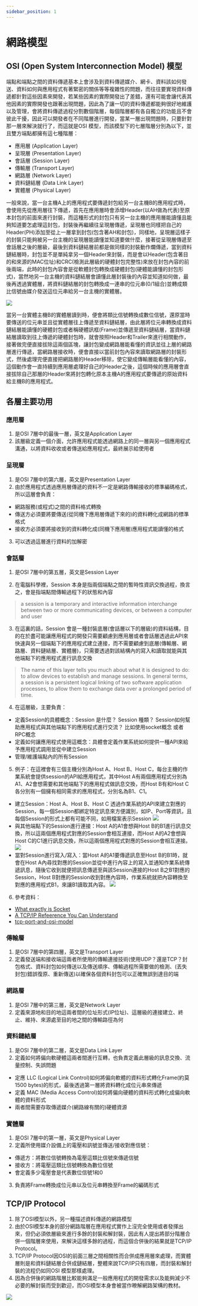 ```yaml
---
sidebar_position: 1
---
```


# 網路模型


## OSI (Open System Interconnection Model) 模型

端點和端點之間的資料傳遞基本上會涉及到資料傳遞媒介、網卡、資料該如何發送、資料如何與應用程式有著緊密的關係等等複雜性的問題，而往往要實現資料傳遞都針對這些因素來開發，若某些因素的實際開發出了差錯，還有可能會讓代表其他因素的實際開發也跟著出現問題，因此為了讓一切的資料傳遞都能夠很好地維護以及管理，會將資料傳遞過程分割數個階層，每個階層都有各自獨立的功能且不會彼此干擾，因此可以開發者在不同階層進行開發，當某一層出現問題時，只要針對那一層來解決就行了，而這就是OSI 模型，而該模型下的七層階層分別為以下，並且雙方端點都擁有這七種階層：
  - 應用層 (Application Layer)
  - 呈現層 (Presentation Layer)
  - 會話層 (Session Layer)
  - 傳輸層 (Transport Layer)
  - 網路層 (Network Layer)
  - 資料鏈結層 (Data Link Layer)
  - 實體層 (Physical Layer)

一般來說，當一台主機A上的應用程式要傳遞封包給另一台主機B的應用程式時，會使用先從應用層往下傳遞，首先在應用層時會添增Header(以AH做為代表)至原本封包的前面來進行封裝，而這種形式的封包只有另一台主機的應用層能讀懂且能夠知道要怎處理這封包，封裝後再繼續往呈現層傳遞，呈現層也同樣把自己的Header(PH)添加至從上一層拿到封包(包含著AH和封包)，同樣地，呈現層這樣子的封裝只能夠被另一台主機的呈現層能讀懂並知道要做什麼，接著從呈現層傳遞至會話層之後的層級，最後到資料鏈結層前都是做同樣的封裝動作爛傳遞，當到資料鏈結層時，封包並不是單純拿另一個Header來封裝，而是會以Header(包含著目的和來源的MAC位址)和CRC(檢測此層級的硬體封包完整性)來放在封包內容的前後兩端，此時的封包內容會是從軟體封包轉換成硬體封包(硬體能讀懂的封包形式)，當然地另一台主機的資料鏈結層會讀懂此層封裝後的內容並知道如何做，最後再透過實體層，將資料鏈結層的封包轉換成一連串的位元串(0/1組合)並轉成類比信號由媒介發送這位元串給另一台主機的實體層。

![](https://res.cloudinary.com/dqfxgtyoi/image/upload/v1633537945/blog/network/networkModel/osiModel_ezrzcl.png)

當另一台實體主機B的實體層讀到時，便會將類比信號轉換成數位信號，還原當時要傳送的位元串並且從實體層往上傳遞至資料鏈結層，由此層將位元串轉換成資料鏈結層能讀懂的硬體封包或者稱硬體訊框(Frame)並傳遞至資料鏈結層，當資料鏈結層讀取到往上傳遞的硬體封包時，就會按照Header和Trailer來進行相關動作，接著做完便直接拔除這兩個區塊，讓封包變成網路層能看懂的資訊並往上層的網路層進行傳遞，當網路層接收時，便會直接以當前封包內容來讀取網路層的封裝形式，然後處理完便直接把網路層的Header移除，使它變成傳輸層能看懂的內容，這個動作會一直持續到應用層處理好自己的Header之後，這個時候的應用層會直接拔除自己那層的Header來將封包轉化原本主機A的應用程式要傳遞的原始資料給主機B的應用程式。

## 各層主要功用

### 應用層
1. 是OSI 7層中的最後一層，英文是Application Layer
2. 該層級定義一個介面，允許應用程式能透過網路上的同一層與另一個應用程式溝通，以將資料收收或者傳送給應用程式，最終展示給使用者


### 呈現層
1. 是OSI 7層中的第六層，英文是Presentation Layer
2. 由於應用程式透過應用層傳遞的資料不一定是網路傳輸接收的標準編碼格式，所以這層會負責：
  - 網路服務(或程式)之間的資料格式轉換
  - 傳送方必須要將要傳送(從同機下應用層傳遞下來的)的資料轉化成網路的標準格式
  - 接收方必須要將接收到的資料轉化成(同機下應用層)應用程式能讀懂的格式
3. 可以透過這層進行資料的加解密

### 會話層
1. 是OSI 7層中的第五層，英文是Session Layer

2. 在電腦科學裡，Session 本身是指兩個端點之間的暫時性資訊交換過程，換言之，會是指端點間傳輸過程下的狀態和內容
> a session is a temporary and interactive information interchange between two or more communicating devices, or between a computer and user 
3. 在這裏的話，Session 會是一種封裝底層(會話層以下的層級)的資料結構，目的在於盡可能讓應用程式的開發只需要顧慮到應用層或者會話層透過此API來快速與另一個端點下的應用程式建立連接，而不需要顧慮到底層(傳輸層、網路層、資料鏈結層、實體層)，只需要透過對該結構內的寫入和讀取就能與其他端點下的應用程式進行訊息交換
> The name of this layer tells you much about what it is designed to do: to allow devices to establish and manage sessions. In general terms, a session is a persistent logical linking of two software application processes, to allow them to exchange data over a prolonged period of time. 
4. 在這層級，主要負責：
  - 定義Session的具體概念：Session 是什麼？ Session 種類？ Session如何幫助應用程式與其他端點下的應用程式進行交流？ 比如使用socket概念 或者 RPC概念
  - 定義如何讓應用程式使用這概念：具體會定義作業系統如何提供一種API來給予應用程式調用並從中建立Session
  - 管理/維護端點內的所有Session

5. 例子：在這裡會有三個主機分別為Host A、Host B、Host C，每台主機的作業系統會提供session的API給應用程式，其中Host A有兩個應用程式分別為A1、A2會想需要和其他端點下的應用程式做訊息交換，而Host B有和Host C各分別有一個擁有相同需求的應用程式，分別名為B1、C1。
  - 建立Session：Host A、Host B、Host C 透過作業系統的API來建立對應的Session，每一個Session都綁定特定訊息來方便識別，如IP、Port等資訊，且每個Session的形式上都有可能不同，如用檔案表示Session
  ![](https://res.cloudinary.com/dqfxgtyoi/image/upload/v1647823542/blog/network/OSI/build-session-example_pomq4u.png)
  - 與其他端點下的Session進行連接：Host A的A1會想與Host B的B1進行訊息交換，所以這兩個應用程式對應的Session會相互連接，而Host A的A2會想與Host C的C1進行訊息交換，所以這兩個應用程式對應的Session會相互連接。
  ![](https://res.cloudinary.com/dqfxgtyoi/image/upload/v1647823519/blog/network/OSI/session-example_oz9iev.png)
  - 當對Session進行寫入/寫入：當Host A的A1要傳遞訊息至Host B的B1時，就會在Host A內尋找對應的Session並從中進行內容上的寫入並通知作業系統傳遞訊息，隨後它收到就便把訊息傳遞至與該Session連接的Host B之B1對應的Session，Host B對應的Session收到對應內容時，作業系統就把內容轉換至對應的應用程式B1，來讓B1讀取其內容。
  ![](https://res.cloudinary.com/dqfxgtyoi/image/upload/v1647831617/blog/network/OSI/send-receive-data-inside-session-example_hjcwdz.png)


6. 參考資料：
 - [What exactly is Socket](https://stackoverflow.com/questions/16233193/what-exactly-is-socket)
 - [A TCP/IP Refeerence You Can Understand](http://www.tcpipguide.com/free/t_SessionLayerLayer5.htm)
 - [tcp-port-and-osi-model](https://stackoverflow.com/questions/52775730/tcp-port-and-osi-model)


### 傳輸層
1. 是OSI 7層中的第四層，英文是Transport Layer
2. 定義發送端和接收端這兩者所使用的傳輸連接技術(使用UDP？還是TCP？封包格式、資料封包如何傳送以及傳送順序、傳輸過程所需要做的檢測、(丟失封包)錯誤復原、重新傳送)以確保各個資料封包可以正確無誤到達目的端


### 網路層
1. 是OSI 7層中的第三層，英文是Network Layer
2. 定義來源地和目的地這兩者間的位址形式(IP位址)、這層級的連接建立、終止、維持、來源處至目的地之間的傳輸路徑為何


### 資料鏈結層
1. 是OSI 7層中的第二層，英文是Data Link Layer
2. 定義如何將偏向軟硬體這兩者間進行互轉，也負責定義此層級的訊息交換、流量控制、失誤問題
  - 定應 LLC (Logical Link Control)如何將偏向軟體的資料形式轉化Frame(約莫1500 bytes)的形式，最後透過第一層將資料轉化成位元串來傳遞
  - 定義 MAC (Media Access Control)如何將偏向硬體的資料形式轉化成偏向軟體的資料形式
  - 兩者間需要存取傳遞媒介(網路線有關的)硬體資源


### 實體層
1. 是OSI 7層中的第一層，英文是Physical Layer
2. 定義所使用媒介設備上的電壓和訊號並傳送/接收對應信號：
  - 傳遞方：將數位信號轉換為電壓這類比信號來傳遞信號
  - 接收方：將電壓這類比信號轉換為數位信號
  - 會定義多少電壓會是代表數位信號1和0
3. 負責將Frame轉換成位元串以及位元串轉換至Frame的編碼形式




## TCP/IP Protocol
1. 除了OSI模型以外，另一種描述資料傳遞的網路模型
2. 由於OSI模型本身的部分網路階層在應用程式實作上沒完全使用或者發揮出來，但仍必須依層級來進行多餘的封裝和解封裝，因此有人提出將部分階層合併一個階層來使用，來解決這樣多餘的過程，而這個合併後的結果就是TCP/IP Protocol。
3. TCP/IP Protocol因OSI的前面三層之間相關性而合併成應用層來處理，而實體層則是和資料鏈結層合併成鏈結層，整體來說TCP/IP只有四層，而封裝和解封裝的流程仍如同OSI 模型那樣處理。
4. 因為合併後的網路階層比較能夠滿足一般應用程式的開發需求以及能夠減少不必要的解封裝而受到歡迎，而OSI模型本身會被當作暸解網路架構的教材。

![](https://res.cloudinary.com/dqfxgtyoi/image/upload/v1633511952/blog/network/networkModel/osi2tcp_jn4i6a.png)





